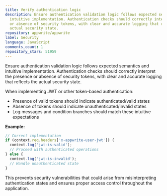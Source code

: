 ```yaml
---
title: Verify authentication logic
description: Ensure authentication validation logic follows expected semantics and
  intuitive implementation. Authentication checks should correctly interpret the presence
  or absence of security tokens, with clear and accurate logging that reflects the
  actual security state.
repository: appwrite/appwrite
label: Security
language: JavaScript
comments_count: 1
repository_stars: 51959
---
```


Ensure authentication validation logic follows expected semantics and intuitive implementation. Authentication checks should correctly interpret the presence or absence of security tokens, with clear and accurate logging that reflects the actual security state.

When implementing JWT or other token-based authentication:
- Presence of valid tokens should indicate authenticated/valid states
- Absence of tokens should indicate unauthenticated/invalid states
- Log messages and condition branches should match these intuitive expectations

**Example:**
```javascript
// Correct implementation
if (context.req.headers['x-appwrite-user-jwt']) {
  context.log('jwt-is-valid');
  // Proceed with authenticated operations
} else {
  context.log('jwt-is-invalid');
  // Handle unauthenticated state
}
```

This prevents security vulnerabilities that could arise from misinterpreting authentication states and ensures proper access control throughout the application.